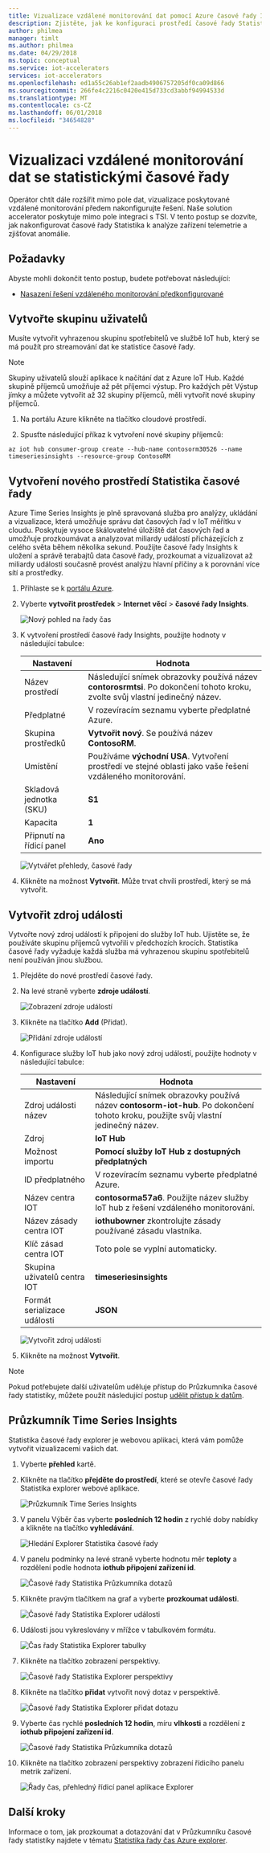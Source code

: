 ```yaml
---
title: Vizualizace vzdálené monitorování dat pomocí Azure časové řady Insights | Microsoft Docs
description: Zjistěte, jak ke konfiguraci prostředí časové řady Statistika umožní zkoumat a analyzovat data řady čas vašeho řešení vzdáleného monitorování.
author: philmea
manager: timlt
ms.author: philmea
ms.date: 04/29/2018
ms.topic: conceptual
ms.service: iot-accelerators
services: iot-accelerators
ms.openlocfilehash: ed1a55c26ab1ef2aadb4906757205df0ca09d866
ms.sourcegitcommit: 266fe4c2216c0420e415d733cd3abbf94994533d
ms.translationtype: MT
ms.contentlocale: cs-CZ
ms.lasthandoff: 06/01/2018
ms.locfileid: "34654828"
---
```

# <a name="visualize-remote-monitoring-data-with-time-series-insights"></a>Vizualizaci vzdálené monitorování dat se statistickými časové řady

Operátor chtít dále rozšířit mimo pole dat, vizualizace poskytované vzdálené monitorování předem nakonfigurujte řešení. Naše solution accelerator poskytuje mimo pole integraci s TSI. V tento postup se dozvíte, jak nakonfigurovat časové řady Statistika k analýze zařízení telemetrie a zjišťovat anomálie.

## <a name="prerequisites"></a>Požadavky

Abyste mohli dokončit tento postup, budete potřebovat následující:

* [Nasazení řešení vzdáleného monitorování předkonfigurované](iot-accelerators-remote-monitoring-deploy.md)

## <a name="create-a-consumer-group"></a>Vytvořte skupinu uživatelů

Musíte vytvořit vyhrazenou skupinu spotřebitelů ve službě IoT hub, který se má použít pro streamování dat ke statistice časové řady.

> [!NOTE]
> Skupiny uživatelů slouží aplikace k načítání dat z Azure IoT Hub. Každé skupině příjemců umožňuje až pět příjemci výstup. Pro každých pět Výstup jímky a můžete vytvořit až 32 skupiny příjemců, měli vytvořit nové skupiny příjemců.

1. Na portálu Azure klikněte na tlačítko cloudové prostředí.

1. Spusťte následující příkaz k vytvoření nové skupiny příjemců:

```azurecli-interactive
az iot hub consumer-group create --hub-name contosorm30526 --name timeseriesinsights --resource-group ContosoRM
```

## <a name="create-a-new-time-series-insights-environment"></a>Vytvoření nového prostředí Statistika časové řady

Azure Time Series Insights je plně spravovaná služba pro analýzy, ukládání a vizualizace, která umožňuje správu dat časových řad v IoT měřítku v cloudu. Poskytuje vysoce škálovatelné úložiště dat časových řad a umožňuje prozkoumávat a analyzovat miliardy událostí přicházejících z celého světa během několika sekund. Použijte časové řady Insights k uložení a správě terabajtů data časové řady, prozkoumat a vizualizovat až miliardy události současně provést analýzu hlavní příčiny a k porovnání více sítí a prostředky.

1. Přihlaste se k [portálu Azure](http://portal.azure.com/).

1. Vyberte **vytvořit prostředek** > **Internet věcí** > **časové řady Insights**.

    ![Nový pohled na řady čas](./media/iot-accelerators-time-series-insights/new-time-series-insights.png)

1. K vytvoření prostředí časové řady Insights, použijte hodnoty v následující tabulce:

    | Nastavení | Hodnota |
    | ------- | ----- |
    | Název prostředí | Následující snímek obrazovky používá název **contorosrmtsi**. Po dokončení tohoto kroku, zvolte svůj vlastní jedinečný název. |
    | Předplatné | V rozevíracím seznamu vyberte předplatné Azure. |
    | Skupina prostředků | **Vytvořit nový**. Se používá název **ContosoRM**. |
    | Umístění | Používáme **východní USA**. Vytvoření prostředí ve stejné oblasti jako vaše řešení vzdáleného monitorování. |
    | Skladová jednotka (SKU) |**S1** |
    | Kapacita | **1** |
    | Připnutí na řídicí panel | **Ano** |

    ![Vytvářet přehledy, časové řady](./media/iot-accelerators-time-series-insights/new-time-series-insights-create.png)

1. Klikněte na možnost **Vytvořit**. Může trvat chvíli prostředí, který se má vytvořit.

## <a name="create-event-source"></a>Vytvořit zdroj události

Vytvořte nový zdroj událostí k připojení do služby IoT hub. Ujistěte se, že používáte skupinu příjemců vytvořili v předchozích krocích. Statistika časové řady vyžaduje každá služba má vyhrazenou skupinu spotřebitelů není používán jinou službou.

1. Přejděte do nové prostředí časové řady.

1. Na levé straně vyberte **zdroje událostí**.

    ![Zobrazení zdroje událostí](./media/iot-accelerators-time-series-insights/time-series-insights-event-sources.png)

1. Klikněte na tlačítko **Add** (Přidat).

    ![Přidání zdroje událostí](./media/iot-accelerators-time-series-insights/time-series-insights-event-sources-add.png)

1. Konfigurace služby IoT hub jako nový zdroj událostí, použijte hodnoty v následující tabulce:

    | Nastavení | Hodnota |
    | ------- | ----- |
    | Zdroj události název | Následující snímek obrazovky používá název **contosorm-iot-hub**. Po dokončení tohoto kroku, použijte svůj vlastní jedinečný název. |
    | Zdroj | **IoT Hub** |
    | Možnost importu | **Pomocí služby IoT Hub z dostupných předplatných** |
    | ID předplatného | V rozevíracím seznamu vyberte předplatné Azure. |
    | Název centra IOT | **contosorma57a6**. Použijte název služby IoT hub z řešení vzdáleného monitorování. |
    | Název zásady centra IOT | **iothubowner** zkontrolujte zásady používané zásadu vlastníka. |
    | Klíč zásad centra IOT | Toto pole se vyplní automaticky. |
    | Skupina uživatelů centra IOT | **timeseriesinsights** |
    | Formát serializace události | **JSON**     | Název vlastnosti časové razítko | Ponechte prázdné |

    ![Vytvořit zdroj události](./media/iot-accelerators-time-series-insights/time-series-insights-event-source-create.png)

1. Klikněte na možnost **Vytvořit**.

> [!NOTE]
> Pokud potřebujete další uživatelům uděluje přístup do Průzkumníka časové řady statistiky, můžete použít následující postup [udělit přístup k datům](https://docs.microsoft.com/en-us/azure/time-series-insights/time-series-insights-data-access#grant-data-access).

## <a name="time-series-insights-explorer"></a>Průzkumník Time Series Insights

Statistika časové řady explorer je webovou aplikaci, která vám pomůže vytvořit vizualizacemi vašich dat.

1. Vyberte **přehled** kartě.

1. Klikněte na tlačítko **přejděte do prostředí**, které se otevře časové řady Statistika explorer webové aplikace.

    ![Průzkumník Time Series Insights](./media/iot-accelerators-time-series-insights/time-series-insights-environment.png)

1. V panelu Výběr čas vyberte **posledních 12 hodin** z rychlé doby nabídky a klikněte na tlačítko **vyhledávání**.

    ![Hledání Explorer Statistika časové řady](./media/iot-accelerators-time-series-insights/time-series-insights-search-time.png)

1. V panelu podmínky na levé straně vyberte hodnotu měr **teploty** a rozdělení podle hodnota **iothub připojení zařízení id**.

    ![Časové řady Statistika Průzkumníka dotazů](./media/iot-accelerators-time-series-insights/time-series-insights-query1.png)

1. Klikněte pravým tlačítkem na graf a vyberte **prozkoumat události**.

    ![Časové řady Statistika Explorer události](./media/iot-accelerators-time-series-insights/time-series-insights-explore-events.png)

1. Události jsou vykreslovány v mřížce v tabulkovém formátu.

    ![Čas řady Statistika Explorer tabulky](./media/iot-accelerators-time-series-insights/time-series-insights-table.png)

1. Klikněte na tlačítko zobrazení perspektivy.

    ![Časové řady Statistika Explorer perspektivy](./media/iot-accelerators-time-series-insights/time-series-insights-explorer-perspective.png)

1. Klikněte na tlačítko **přidat** vytvořit nový dotaz v perspektivě.

    ![Časové řady Statistika Explorer přidat dotazu](./media/iot-accelerators-time-series-insights/time-series-insights-new-query.png)

1. Vyberte čas rychlé **posledních 12 hodin**, míru **vlhkosti** a rozdělení z **iothub připojení zařízení id**.

    ![Časové řady Statistika Průzkumníka dotazů](./media/iot-accelerators-time-series-insights/time-series-insights-query2.png)

1. Klikněte na tlačítko zobrazení perspektivy zobrazení řídicího panelu metrik zařízení.

    ![Řady čas, přehledný řídicí panel aplikace Explorer](./media/iot-accelerators-time-series-insights/time-series-insights-dashboard.png)

## <a name="next-steps"></a>Další kroky

Informace o tom, jak prozkoumat a dotazování dat v Průzkumníku časové řady statistiky najdete v tématu [Statistika řady čas Azure explorer](https://docs.microsoft.com/azure/time-series-insights/time-series-insights-dashboard.png).

